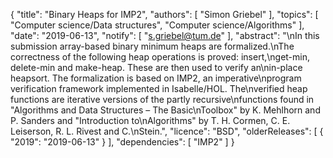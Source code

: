 {
    "title": "Binary Heaps for IMP2",
    "authors": [
        "Simon Griebel"
    ],
    "topics": [
        "Computer science/Data structures",
        "Computer science/Algorithms"
    ],
    "date": "2019-06-13",
    "notify": [
        "s.griebel@tum.de"
    ],
    "abstract": "\nIn this submission array-based binary minimum heaps are formalized.\nThe correctness of the following heap operations is proved: insert,\nget-min, delete-min and make-heap. These are then used to verify an\nin-place heapsort. The formalization is based on IMP2, an imperative\nprogram verification framework implemented in Isabelle/HOL. The\nverified heap functions are iterative versions of the partly recursive\nfunctions found in \"Algorithms and Data Structures – The Basic\nToolbox\" by K. Mehlhorn and P. Sanders and \"Introduction to\nAlgorithms\" by T. H. Cormen, C. E. Leiserson, R. L. Rivest and C.\nStein.",
    "licence": "BSD",
    "olderReleases": [
        {
            "2019": "2019-06-13"
        }
    ],
    "dependencies": [
        "IMP2"
    ]
}